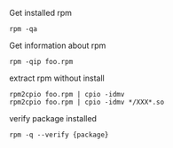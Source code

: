 
Get installed rpm
```
rpm -qa
```

Get information about rpm
```
rpm -qip foo.rpm
```

extract rpm without install
```
rpm2cpio foo.rpm | cpio -idmv
rpm2cpio foo.rpm | cpio -idmv */XXX*.so
```

verify package installed
```
rpm -q --verify {package}
```
